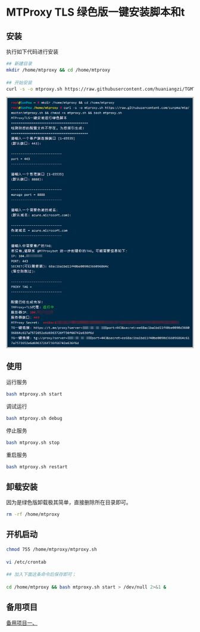 # MTProxy TLS 绿色版一键安装脚本和t

## 安装

执行如下代码进行安装

```bash
## 新建目录
mkdir /home/mtproxy && cd /home/mtproxy

## 开始安装
curl -s -o mtproxy.sh https://raw.githubusercontent.com/huaniangzi/TGMTProxy-TLS/main/mtproxy.sh && chmod +x mtproxy.sh && bash mtproxy.sh
```

 ![demo.png](https://raw.githubusercontent.com/huaniangzi/TGMTProxy-TLS/main/demo.png)

## 使用

运行服务

```bash
bash mtproxy.sh start
```
调试运行

```bash
bash mtproxy.sh debug
```

停止服务

```bash
bash mtproxy.sh stop
```

重启服务

```bash
bash mtproxy.sh restart
```



## 卸载安装

因为是绿色版卸载极其简单，直接删除所在目录即可。

```bash
rm -rf /home/mtproxy
```

## 开机启动

```bash
chmod 755 /home/mtproxy/mtproxy.sh

vi /etc/crontab

## 加入下面这条命令后保存即可；

cd /home/mtproxy && bash mtproxy.sh start > /dev/null 2>&1 &
```

## 备用项目
[备用项目一、](https://github.com/huaniangzi/TGMTProxy-TLS/blob/main/备用项目.md)
